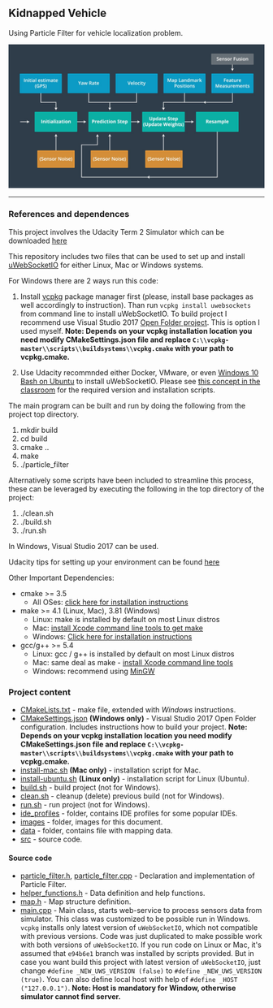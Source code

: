 ## Kidnapped Vehicle

Using Particle Filter for vehicle localization problem.

![Kidnapped Vehicle](./images/main.jpg)

---

### References and dependences

This project involves the Udacity Term 2 Simulator which can be downloaded [here](https://github.com/udacity/self-driving-car-sim/releases)

This repository includes two files that can be used to set up and install [uWebSocketIO](https://github.com/uWebSockets/uWebSockets) for either Linux, Mac or Windows systems.

For Windows there are 2 ways run this code:
1. Install [vcpkg](ttps://github.com/Microsoft/vcpkg) package manager first (please, install base packages as well accordingly to instruction). Than run
`vcpkg install uwebsockets` from command line to install uWebSocketIO. To build project I recommend use Visual Studio 2017 [Open Folder project](https://docs.microsoft.com/en-us/cpp/ide/non-msbuild-projects). This is option I used myself. **Note: Depends on your vcpkg installation location you need modify CMakeSettings.json file and replace `C:\\vcpkg-master\\scripts\\buildsystems\\vcpkg.cmake` with your path to vcpkg.cmake.**

2. Use Udacity recommnded either Docker, VMware, or even [Windows 10 Bash on Ubuntu](https://www.howtogeek.com/249966/how-to-install-and-use-the-linux-bash-shell-on-windows-10/) to install uWebSocketIO. Please see [this concept in the classroom](https://classroom.udacity.com/nanodegrees/nd013/parts/40f38239-66b6-46ec-ae68-03afd8a601c8/modules/0949fca6-b379-42af-a919-ee50aa304e6a/lessons/f758c44c-5e40-4e01-93b5-1a82aa4e044f/concepts/16cf4a78-4fc7-49e1-8621-3450ca938b77) for the required version and installation scripts.

The main program can be built and run by doing the following from the project top directory.

1. mkdir build
2. cd build
3. cmake ..
4. make
5. ./particle_filter

Alternatively some scripts have been included to streamline this process, these can be leveraged by executing the following in the top directory of the project:

1. ./clean.sh
2. ./build.sh
3. ./run.sh

In Windows, Visual Studio 2017 can be used.

Udacity tips for setting up your environment can be found [here](https://classroom.udacity.com/nanodegrees/nd013/parts/40f38239-66b6-46ec-ae68-03afd8a601c8/modules/0949fca6-b379-42af-a919-ee50aa304e6a/lessons/f758c44c-5e40-4e01-93b5-1a82aa4e044f/concepts/23d376c7-0195-4276-bdf0-e02f1f3c665d)

Other Important Dependencies:

* cmake >= 3.5
  * All OSes: [click here for installation instructions](https://cmake.org/install/)
* make >= 4.1 (Linux, Mac), 3.81 (Windows)
  * Linux: make is installed by default on most Linux distros
  * Mac: [install Xcode command line tools to get make](https://developer.apple.com/xcode/features/)
  * Windows: [Click here for installation instructions](http://gnuwin32.sourceforge.net/packages/make.htm)
* gcc/g++ >= 5.4
  * Linux: gcc / g++ is installed by default on most Linux distros
  * Mac: same deal as make - [install Xcode command line tools](https://developer.apple.com/xcode/features/)
  * Windows: recommend using [MinGW](http://www.mingw.org/)

### Project content
* [CMakeLists.txt](./CMakeLists.txt) - make file, extended with *Windows* instructions.
* [CMakeSettings.json](./CMakeSettings.json) **(Windows only)** - Visual Studio 2017 Open Folder configuration. Includes instructions how to build your project. **Note: Depends on your vcpkg installation location you need modify CMakeSettings.json file and replace `C:\\vcpkg-master\\scripts\\buildsystems\\vcpkg.cmake` with your path to vcpkg.cmake.**
* [install-mac.sh](./install-mac.sh) **(Mac only)** - installation script for Mac.
* [install-ubuntu.sh](./install-ubuntu.sh) **(Linux only)** - installation script for Linux (Ubuntu).
* [build.sh](./build.sh) - build project (not for Windows).
* [clean.sh](./clean.sh) - cleanup (delete) previous build (not for Windows).
* [run.sh](./run.sh) - run project (not for Windows).
* [ide_profiles](./ide_profiles) - folder, contains IDE profiles for some popular IDEs.
* [images](./images) - folder, images for this document.
* [data](./data) - folder, contains file with mapping data.
* [src](./src) - source code.

#### Source code

* [particle_filter.h](./src/particle_filter.h), [particle_filter.cpp](./src/particle_filter.cpp) - Declaration and implementation of Particle Filter.
* [helper_functions.h](./src/helper_functions.h) - Data definition and help functions.
* [map.h](./src/map.h) - Map structure definition.
* [main.cpp](./src/main.cpp) - Main class, starts web-service to process sensors data from simulator. This class was customized to be possible run in Windows. `vcpkg` installs only latest version of `uWebSocketIO`, which not compatible with previous versions. Code was just duplicated to make possible work with both versions of `uWebSocketIO`. If you run code on Linux or Mac, it's assumed that `e94b6e1` branch was installed by scripts provided. But in case you want build this project with latest version of `uWebSocketIO`, just change `#define _NEW_UWS_VERSION (false)` to `#define _NEW_UWS_VERSION (true)`. You can also define local host with help of `#define _HOST ("127.0.0.1")`. **Note: Host is mandatory for Window, otherwise simulator cannot find server.**
